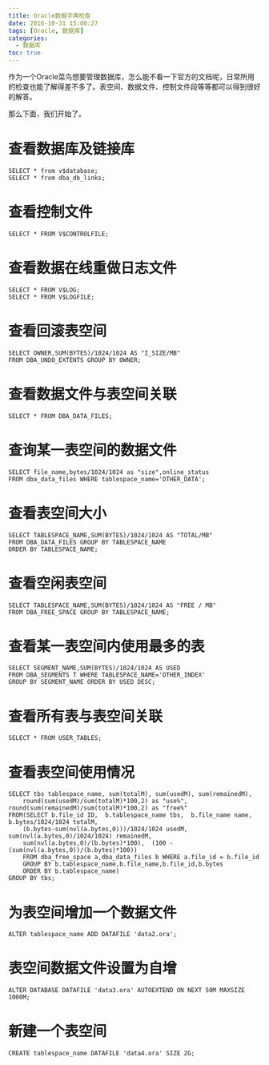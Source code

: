 ```yaml
---
title: Oracle数据字典检查
date: 2016-10-31 15:00:27
tags: [Oracle, 数据库]
categories: 
  - 数据库
toc: true
---
```

作为一个Oracle菜鸟想要管理数据库，怎么能不看一下官方的文档呢，日常所用的检查也能了解得差不多了。表空间、数据文件、控制文件段等等都可以得到很好的解答。
<!--more-->
那么下面，我们开始了。
# 查看数据库及链接库
	SELECT * from v$database;
	SELECT * from dba_db_links;
# 查看控制文件   
	SELECT * FROM V$CONTROLFILE;
# 查看数据在线重做日志文件
	SELECT * FROM V$LOG;
	SELECT * FROM V$LOGFILE;
# 查看回滚表空间
	SELECT OWNER,SUM(BYTES)/1024/1024 AS "I_SIZE/MB" 
	FROM DBA_UNDO_EXTENTS GROUP BY OWNER;
# 查看数据文件与表空间关联   
	SELECT * FROM DBA_DATA_FILES;
# 查询某一表空间的数据文件
	SELECT file_name,bytes/1024/1024 as "size",online_status 
	FROM dba_data_files WHERE tablespace_name='OTHER_DATA';
# 查看表空间大小
	SELECT TABLESPACE_NAME,SUM(BYTES)/1024/1024 AS "TOTAL/MB" 
	FROM DBA_DATA_FILES GROUP BY TABLESPACE_NAME 
	ORDER BY TABLESPACE_NAME;
# 查看空闲表空间
	SELECT TABLESPACE_NAME,SUM(BYTES)/1024/1024 AS "FREE / MB" 
	FROM DBA_FREE_SPACE GROUP BY TABLESPACE_NAME;
# 查看某一表空间内使用最多的表
	SELECT SEGMENT_NAME,SUM(BYTES)/1024/1024 AS USED 
	FROM DBA_SEGMENTS T WHERE TABLESPACE_NAME='OTHER_INDEX' 
	GROUP BY SEGMENT_NAME ORDER BY USED DESC;
# 查看所有表与表空间关联
	SELECT * FROM USER_TABLES;
# 查看表空间使用情况
	SELECT tbs tablespace_name, sum(totalM), sum(usedM), sum(remainedM), 
		round(sum(usedM)/sum(totalM)*100,2) as "use%", round(sum(remainedM)/sum(totalM)*100,2) as "free%" 
	FROM(SELECT b.file_id ID,  b.tablespace_name tbs,  b.file_name name,  b.bytes/1024/1024 totalM,  
		(b.bytes-sum(nvl(a.bytes,0)))/1024/1024 usedM,  sum(nvl(a.bytes,0)/1024/1024) remainedM,  
		sum(nvl(a.bytes,0)/(b.bytes)*100),  (100 - (sum(nvl(a.bytes,0))/(b.bytes)*100))  
		FROM dba_free_space a,dba_data_files b WHERE a.file_id = b.file_id  
		GROUP BY b.tablespace_name,b.file_name,b.file_id,b.bytes 
		ORDER BY b.tablespace_name)
	GROUP BY tbs;
# 为表空间增加一个数据文件
	ALTER tablespace_name ADD DATAFILE 'data2.ora';
# 表空间数据文件设置为自增
	ALTER DATABASE DATAFILE 'data3.ora' AUTOEXTEND ON NEXT 50M MAXSIZE 1000M;
# 新建一个表空间
	CREATE tablespace_name DATAFILE 'data4.ora' SIZE 2G;
